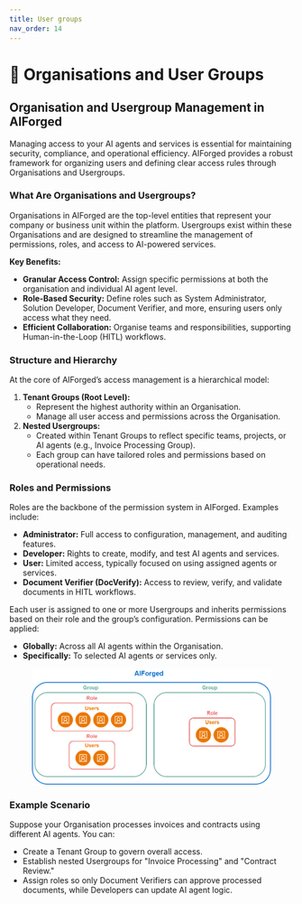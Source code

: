 ```yaml
---
title: User groups
nav_order: 14
---
```


# 👥 Organisations and User Groups

## Organisation and Usergroup Management in AIForged

Managing access to your AI agents and services is essential for maintaining security, compliance, and operational efficiency. AIForged provides a robust framework for organizing users and defining clear access rules through Organisations and Usergroups.

### What Are Organisations and Usergroups?

Organisations in AIForged are the top-level entities that represent your company or business unit within the platform. Usergroups exist within these Organisations and are designed to streamline the management of permissions, roles, and access to AI-powered services.

**Key Benefits:**

* **Granular Access Control:** Assign specific permissions at both the organisation and individual AI agent level.
* **Role-Based Security:** Define roles such as System Administrator, Solution Developer, Document Verifier, and more, ensuring users only access what they need.
* **Efficient Collaboration:** Organise teams and responsibilities, supporting Human-in-the-Loop (HITL) workflows.

### Structure and Hierarchy

At the core of AIForged’s access management is a hierarchical model:

1. **Tenant Groups (Root Level):**
   * Represent the highest authority within an Organisation.
   * Manage all user access and permissions across the Organisation.
2. **Nested Usergroups:**
   * Created within Tenant Groups to reflect specific teams, projects, or AI agents (e.g., Invoice Processing Group).
   * Each group can have tailored roles and permissions based on operational needs.

### Roles and Permissions

Roles are the backbone of the permission system in AIForged. Examples include:

* **Administrator:** Full access to configuration, management, and auditing features.
* **Developer:** Rights to create, modify, and test AI agents and services.
* **User:** Limited access, typically focused on using assigned agents or services.
* **Document Verifier (DocVerify):** Access to review, verify, and validate documents in HITL workflows.

Each user is assigned to one or more Usergroups and inherits permissions based on their role and the group’s configuration. Permissions can be applied:

* **Globally:** Across all AI agents within the Organisation.
* **Specifically:** To selected AI agents or services only.

<figure><img src="../assets/Usergroups.png" alt=""><figcaption></figcaption></figure>

### Example Scenario

Suppose your Organisation processes invoices and contracts using different AI agents. You can:

* Create a Tenant Group to govern overall access.
* Establish nested Usergroups for "Invoice Processing" and "Contract Review."
* Assign roles so only Document Verifiers can approve processed documents, while Developers can update AI agent logic.


